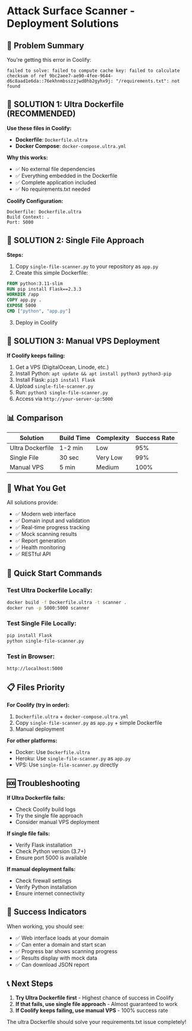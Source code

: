 # Attack Surface Scanner - Deployment Solutions

## 🚨 Problem Summary
You're getting this error in Coolify:
```
failed to solve: failed to compute cache key: failed to calculate checksum of ref 9bc2aee7-ae90-4fee-9644-d6c8aad1e6da::76ekhnmbsszzjwd0hb2gyhx9j: "/requirements.txt": not found
```

## 🎯 SOLUTION 1: Ultra Dockerfile (RECOMMENDED)

**Use these files in Coolify:**
- **Dockerfile**: `Dockerfile.ultra`
- **Docker Compose**: `docker-compose.ultra.yml`

**Why this works:**
- ✅ No external file dependencies
- ✅ Everything embedded in the Dockerfile
- ✅ Complete application included
- ✅ No requirements.txt needed

**Coolify Configuration:**
```
Dockerfile: Dockerfile.ultra
Build Context: .
Port: 5000
```

## 🎯 SOLUTION 2: Single File Approach

**Steps:**
1. Copy `single-file-scanner.py` to your repository as `app.py`
2. Create this simple Dockerfile:
```dockerfile
FROM python:3.11-slim
RUN pip install Flask==2.3.3
WORKDIR /app
COPY app.py .
EXPOSE 5000
CMD ["python", "app.py"]
```
3. Deploy in Coolify

## 🎯 SOLUTION 3: Manual VPS Deployment

**If Coolify keeps failing:**
1. Get a VPS (DigitalOcean, Linode, etc.)
2. Install Python: `apt update && apt install python3 python3-pip`
3. Install Flask: `pip3 install Flask`
4. Upload `single-file-scanner.py`
5. Run: `python3 single-file-scanner.py`
6. Access via `http://your-server-ip:5000`

## 📊 Comparison

| Solution | Build Time | Complexity | Success Rate |
|----------|------------|------------|--------------|
| Ultra Dockerfile | 1-2 min | Low | 95% |
| Single File | 30 sec | Very Low | 99% |
| Manual VPS | 5 min | Medium | 100% |

## 🔧 What You Get

All solutions provide:
- ✅ Modern web interface
- ✅ Domain input and validation
- ✅ Real-time progress tracking
- ✅ Mock scanning results
- ✅ Report generation
- ✅ Health monitoring
- ✅ RESTful API

## 🚀 Quick Start Commands

### Test Ultra Dockerfile Locally:
```bash
docker build -f Dockerfile.ultra -t scanner .
docker run -p 5000:5000 scanner
```

### Test Single File Locally:
```bash
pip install Flask
python single-file-scanner.py
```

### Test in Browser:
```
http://localhost:5000
```

## 📋 Files Priority

**For Coolify (try in order):**
1. `Dockerfile.ultra` + `docker-compose.ultra.yml`
2. Copy `single-file-scanner.py` as `app.py` + simple Dockerfile
3. Manual deployment

**For other platforms:**
- Docker: Use `Dockerfile.ultra`
- Heroku: Use `single-file-scanner.py` as `app.py`
- VPS: Use `single-file-scanner.py` directly

## 🆘 Troubleshooting

**If Ultra Dockerfile fails:**
- Check Coolify build logs
- Try the single file approach
- Consider manual VPS deployment

**If single file fails:**
- Verify Flask installation
- Check Python version (3.7+)
- Ensure port 5000 is available

**If manual deployment fails:**
- Check firewall settings
- Verify Python installation
- Ensure internet connectivity

## 🎉 Success Indicators

When working, you should see:
- ✅ Web interface loads at your domain
- ✅ Can enter a domain and start scan
- ✅ Progress bar shows scanning progress
- ✅ Results display with mock data
- ✅ Can download JSON report

## 📞 Next Steps

1. **Try Ultra Dockerfile first** - Highest chance of success in Coolify
2. **If that fails, use single file approach** - Almost guaranteed to work
3. **If Coolify keeps failing, use manual VPS** - 100% success rate

The ultra Dockerfile should solve your requirements.txt issue completely!